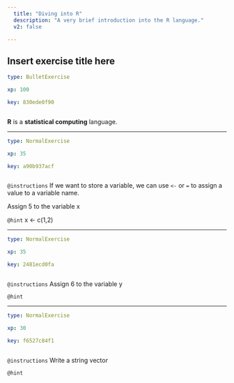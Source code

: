 ```yaml
---
  title: "Diving into R"
  description: "A very brief introduction into the R language."
  v2: false

---
```

## Insert exercise title here

```yaml
type: BulletExercise

xp: 100

key: 830ede0f90



```

**R** is a **statistical computing** language.











***



```yaml
type: NormalExercise

xp: 35

key: a90b937acf



```



`@instructions`
If we want to store a variable, we can use `<-` or `=` to assign a value to a variable name.

Assign 5 to the variable x

`@hint`
x <- c(1,2)











***



```yaml
type: NormalExercise

xp: 35

key: 2481ecd0fa



```



`@instructions`
Assign 6 to the variable y

`@hint`












***



```yaml
type: NormalExercise

xp: 30

key: f6527c84f1



```



`@instructions`
Write a string vector

`@hint`











